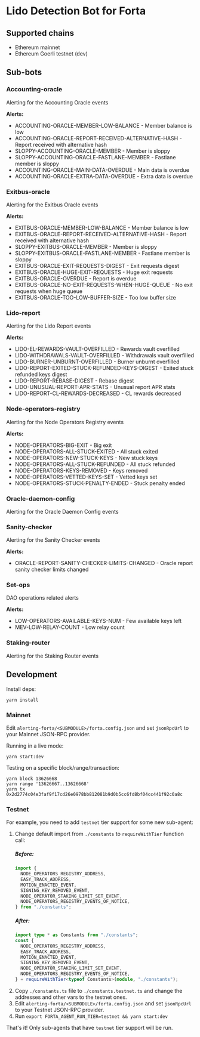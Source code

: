 # Lido Detection Bot for Forta

## Supported chains

- Ethereum mainnet
- Ethereum Goerli testnet (dev)

## Sub-bots

### Accounting-oracle

Alerting for the Accounting Oracle events

**Alerts:**

- ACCOUNTING-ORACLE-MEMBER-LOW-BALANCE - Member balance is low
- ACCOUNTING-ORACLE-REPORT-RECEIVED-ALTERNATIVE-HASH - Report received with alternative hash
- SLOPPY-ACCOUNTING-ORACLE-MEMBER - Member is sloppy
- SLOPPY-ACCOUNTING-ORACLE-FASTLANE-MEMBER - Fastlane member is sloppy
- ACCOUNTING-ORACLE-MAIN-DATA-OVERDUE - Main data is overdue
- ACCOUNTING-ORACLE-EXTRA-DATA-OVERDUE - Extra data is overdue

### Exitbus-oracle

Alerting for the Exitbus Oracle events

**Alerts:**

- EXITBUS-ORACLE-MEMBER-LOW-BALANCE - Member balance is low
- EXITBUS-ORACLE-REPORT-RECEIVED-ALTERNATIVE-HASH - Report received with alternative hash
- SLOPPY-EXITBUS-ORACLE-MEMBER - Member is sloppy
- SLOPPY-EXITBUS-ORACLE-FASTLANE-MEMBER - Fastlane member is sloppy
- EXITBUS-ORACLE-EXIT-REQUESTS-DIGEST - Exit requests digest
- EXITBUS-ORACLE-HUGE-EXIT-REQUESTS - Huge exit requests
- EXITBUS-ORACLE-OVERDUE - Report is overdue
- EXITBUS-ORACLE-NO-EXIT-REQUESTS-WHEN-HUGE-QUEUE - No exit requests when huge queue
- EXITBUS-ORACLE-TOO-LOW-BUFFER-SIZE - Too low buffer size

### Lido-report

Alerting for the Lido Report events

**Alerts:**

- LIDO-EL-REWARDS-VAULT-OVERFILLED - Rewards vault overfilled
- LIDO-WITHDRAWALS-VAULT-OVERFILLED - Withdrawals vault overfilled
- LIDO-BURNER-UNBURNT-OVERFILLED - Burner unburnt overfilled
- LIDO-REPORT-EXITED-STUCK-REFUNDED-KEYS-DIGEST - Exited stuck refunded keys digest
- LIDO-REPORT-REBASE-DIGEST - Rebase digest
- LIDO-UNUSUAL-REPORT-APR-STATS - Unusual report APR stats
- LIDO-REPORT-CL-REWARDS-DECREASED - CL rewards decreased

### Node-operators-registry

Alerting for the Node Operators Registry events

**Alerts:**

- NODE-OPERATORS-BIG-EXIT - Big exit
- NODE-OPERATORS-ALL-STUCK-EXITED - All stuck exited
- NODE-OPERATORS-NEW-STUCK-KEYS - New stuck keys
- NODE-OPERATORS-ALL-STUCK-REFUNDED - All stuck refunded
- NODE-OPERATORS-KEYS-REMOVED - Keys removed
- NODE-OPERATORS-VETTED-KEYS-SET - Vetted keys set
- NODE-OPERATORS-STUCK-PENALTY-ENDED - Stuck penalty ended

### Oracle-daemon-config

Alerting for the Oracle Daemon Config events

### Sanity-checker

Alerting for the Sanity Checker events

**Alerts:**

- ORACLE-REPORT-SANITY-CHECKER-LIMITS-CHANGED - Oracle report sanity checker limits changed

### Set-ops

DAO operations related alerts

**Alerts:**

- LOW-OPERATORS-AVAILABLE-KEYS-NUM - Few available keys left
- MEV-LOW-RELAY-COUNT - Low relay count

### Staking-router

Alerting for the Staking Router events

## Development

Install deps:

```
yarn install
```

### Mainnet

Edit `alerting-forta/<SUBMODULE>/forta.config.json` and set `jsonRpcUrl` to your Mainnet JSON-RPC provider.

Running in a live mode:

```
yarn start:dev
```

Testing on a specific block/range/transaction:

```
yarn block 13626668
yarn range '13626667..13626668'
yarn tx 0x2d2774c04e3faf9f17cd26e0978bb812081b9d0b5cc6fd8bf04cc441f92c0a8c
```

### Testnet

For example, you need to add `testnet` tier support for some new sub-agent:

1. Change default import from `./constants` to `requireWithTier` function call:
   ##### Before:
   ```typescript
   import {
     NODE_OPERATORS_REGISTRY_ADDRESS,
     EASY_TRACK_ADDRESS,
     MOTION_ENACTED_EVENT,
     SIGNING_KEY_REMOVED_EVENT,
     NODE_OPERATOR_STAKING_LIMIT_SET_EVENT,
     NODE_OPERATORS_REGISTRY_EVENTS_OF_NOTICE,
   } from "./constants";
   ```
   ##### After:
   ```typescript
   import type * as Constants from "./constants";
   const {
     NODE_OPERATORS_REGISTRY_ADDRESS,
     EASY_TRACK_ADDRESS,
     MOTION_ENACTED_EVENT,
     SIGNING_KEY_REMOVED_EVENT,
     NODE_OPERATOR_STAKING_LIMIT_SET_EVENT,
     NODE_OPERATORS_REGISTRY_EVENTS_OF_NOTICE,
   } = requireWithTier<typeof Constants>(module, "./constants");
   ```
2. Copy `./constants.ts` file to `./constants.testnet.ts` and change the addresses and other vars to the testnet ones.
3. Edit `alerting-forta/<SUBMODULE>/forta.config.json` and set `jsonRpcUrl` to your Testnet JSON-RPC provider.
4. Run `export FORTA_AGENT_RUN_TIER=testnet && yarn start:dev`

That's it! Only sub-agents that have `testnet` tier support will be run.
